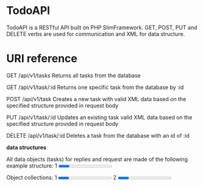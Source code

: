 # TodoAPI

TodoAPI is a RESTful API built on PHP SlimFramework. GET, POST, PUT and DELETE verbs are used for communication and XML for data structure.

# URI reference

GET /api/v1/tasks               Returns all tasks from the database

GET /api/v1/task/:id            Returns one specific task from the database by :id

POST /api/v1/task               Creates a new task with valid XML data based on the specified structure provided in request body

PUT /api/v1/task/:id            Updates an existing task valid XML data based on the specified structure provided in request body

DELETE /api/v1/task/:id         Deletes a task from the database with an id of :id

**data structures**

All data objects (tasks) for replies and request are made of the following example structure:
    <task>
        <id>1</id>
        <description/>
        <progress>50</progress>
        <link rel="get" href="/api/v1/task/1"/>
        <link rel="delete" href="/api/v1/task/1"/>
        <link rel="put" href="/api/v1/task/1"/>
    </task>

Object collections:
<tasks>
    <task>
        <id>1</id>
        <description/>
        <progress>50</progress>
        <link rel="get" href="/api/v1/task/1"/>
        <link rel="delete" href="/api/v1/task/1"/>
        <link rel="put" href="/api/v1/task/1"/>
    </task>
    <task>
        <id>2</id>
        <description/>
        <progress>100</progress>
        <link rel="get" href="/api/v1/task/2"/>
        <link rel="delete" href="/api/v1/task/2"/>
        <link rel="put" href="/api/v1/task/2"/>
    </task>
</tasks>